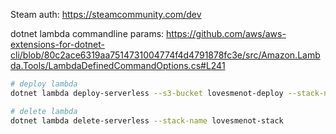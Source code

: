 Steam auth:
	https://steamcommunity.com/dev

dotnet lambda commandline params:
	https://github.com/aws/aws-extensions-for-dotnet-cli/blob/80c2ace6319aa7514731004774f4d4791878fc3e/src/Amazon.Lambda.Tools/LambdaDefinedCommandOptions.cs#L241

```bash
# deploy lambda
dotnet lambda deploy-serverless --s3-bucket lovesmenot-deploy --stack-name lovesmenot-stack --template-parameters "SteamWebApiKey=$env:STEAM_WEB_API_KEY"

# delete lambda
dotnet lambda delete-serverless --stack-name lovesmenot-stack
```